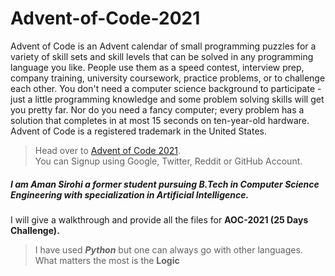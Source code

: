 # Advent-of-Code-2021
Advent of Code is an Advent calendar of small programming puzzles for a variety of skill sets and skill levels that can be solved in any programming language you like. People use them as a speed contest, interview prep, company training, university coursework, practice problems, or to challenge each other.  You don't need a computer science background to participate - just a little programming knowledge and some problem solving skills will get you pretty far. Nor do you need a fancy computer; every problem has a solution that completes in at most 15 seconds on ten-year-old hardware.
Advent of Code is a registered trademark in the United States.

> Head over to [Advent of Code 2021](https://adventofcode.com/2021).  
  You can Signup using Google, Twitter, Reddit or GitHub Account.


##### I am Aman Sirohi a former student pursuing *B.Tech in Computer Science Engineering with specialization in Artificial Intelligence.*
I will give a walkthrough and provide all the files for **AOC-2021 (25 Days Challenge).**
> I have used ***Python*** but one can always go with other languages. What matters the most is the **Logic**

